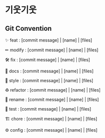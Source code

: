 # 기웃기웃

## Git Convention
✨ feat : [commit message] | [name] | [files]

✏ modify : [commit message] | [name] | [files]

🛠 fix : [commit message] | [name] | [files]

📃 docs : [commit message] | [name] | [files]

🎨 style : [commit message] | [name] | [files]

♻ refactor : [commit message] | [name] | [files]

👶 rename : [commit message] | [name] | [files]

💯 test : [commit message] | [name] | [files]

🏗 chore : [commit message] | [name] | [files]

⚙ config : [commit message] | [name] | [files]